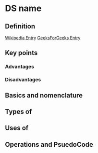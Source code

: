 # DS name

## Definition

[Wikipedia Entry](https://en.wikipedia.org/wiki/)
[GeeksForGeeks Entry](https://www.geeksforgeeks.org/data-structures)

## Key points

### Advantages

### Disadvantages

## Basics and nomenclature

## Types of

## Uses of

## Operations and PsuedoCode
